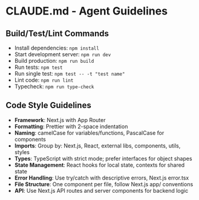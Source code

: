# CLAUDE.md - Agent Guidelines

## Build/Test/Lint Commands
- Install dependencies: `npm install`
- Start development server: `npm run dev`
- Build production: `npm run build`
- Run tests: `npm test`
- Run single test: `npm test -- -t "test name"`
- Lint code: `npm run lint`
- Typecheck: `npm run type-check`

## Code Style Guidelines
- **Framework**: Next.js with App Router
- **Formatting**: Prettier with 2-space indentation
- **Naming**: camelCase for variables/functions, PascalCase for components
- **Imports**: Group by: Next.js, React, external libs, components, utils, styles
- **Types**: TypeScript with strict mode; prefer interfaces for object shapes
- **State Management**: React hooks for local state, contexts for shared state
- **Error Handling**: Use try/catch with descriptive errors, Next.js error.tsx
- **File Structure**: One component per file, follow Next.js app/ conventions
- **API**: Use Next.js API routes and server components for backend logic